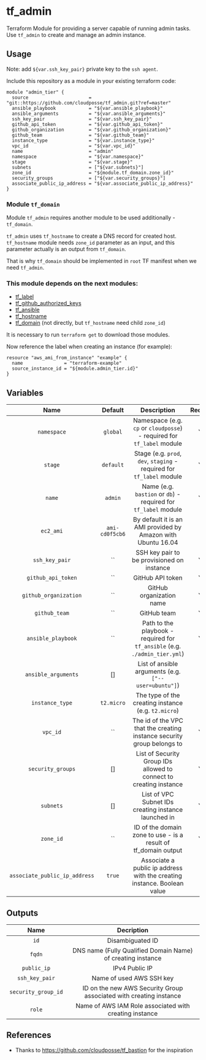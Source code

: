 # tf_admin

Terraform Module for providing a server capable of running admin tasks. Use `tf_admin` to create and manage an admin instance.

## Usage

Note: add `${var.ssh_key_pair}` private key to the `ssh agent`.

Include this repository as a module in your existing terraform code:

```
module "admin_tier" {
  source                      = "git::https://github.com/cloudposse/tf_admin.git?ref=master"
  ansible_playbook            = "${var.ansible_playbook}"
  ansible_arguments           = "${var.ansible_arguments}"
  ssh_key_pair                = "${var.ssh_key_pair}"
  github_api_token            = "${var.github_api_token}"
  github_organization         = "${var.github_organization}"
  github_team                 = "${var.github_team}"
  instance_type               = "${var.instance_type}"
  vpc_id                      = "${var.vpc_id}"
  name                        = "admin"
  namespace                   = "${var.namespace}"
  stage                       = "${var.stage}"
  subnets                     = ["${var.subnets}"]
  zone_id                     = "${module.tf_domain.zone_id}"
  security_groups             = ["${var.security_groups}"]
  associate_public_ip_address = "${var.associate_public_ip_address}"
}

```

### Module `tf_domain`

Module `tf_admin` requires another module to be used additionally - `tf_domain`.

`tf_admin` uses `tf_hostname` to create a DNS record for created host. `tf_hostname` module needs `zone_id` parameter as an input, and this parameter actually is an output from `tf_domain`.

That is why `tf_domain` should be implemented in `root` TF manifest when we need `tf_admin`.


### This module depends on the next modules:

* [tf_label](https://github.com/cloudposse/tf_label)
* [tf_github_authorized_keys](https://github.com/cloudposse/tf_github_authorized_keys)
* [tf_ansible](https://github.com/cloudposse/tf_ansible)
* [tf_hostname](https://github.com/cloudposse/tf_hostname)
* [tf_domain](https://github.com/cloudposse/tf_domain) (not directly, but `tf_hostname` need child `zone_id`)

It is necessary to run `terraform get` to download those modules.

Now reference the label when creating an instance (for example):
```
resource "aws_ami_from_instance" "example" {
  name               = "terraform-example"
  source_instance_id = "${module.admin_tier.id}"
}
```

## Variables

|  Name                        |  Default       |  Description                                             | Required             |
|:----------------------------:|:--------------:|:--------------------------------------------------------:|:--------------------:|
| `namespace`                  | `global`       | Namespace (e.g. `cp` or `cloudposse`) - required for `tf_label` module    | Yes |
| `stage`                      | `default`      | Stage (e.g. `prod`, `dev`, `staging` - required for `tf_label` module     | Yes |
| `name`                       | `admin`        | Name  (e.g. `bastion` or `db`) - required for `tf_label` module           | Yes |
| `ec2_ami`                    | `ami-cd0f5cb6` | By default it is an AMI provided by Amazon with Ubuntu 16.04              | No  |
| `ssh_key_pair`               | ``             | SSH key pair to be provisioned on instance                                | Yes |
| `github_api_token`           | ``             | GitHub API token                                                          | Yes |
| `github_organization`        | ``             | GitHub organization name                                                  | Yes |
| `github_team`                | ``             | GitHub team                                                               | Yes |
| `ansible_playbook`           | ``             | Path to the playbook - required for `tf_ansible` (e.g. `./admin_tier.yml`)| Yes |
| `ansible_arguments`          | []             | List of ansible arguments (e.g. `["--user=ubuntu"]`)                      | No  |
| `instance_type`              | `t2.micro`     | The type of the creating instance (e.g. `t2.micro`)                       | No  |
| `vpc_id`                     | ``             | The id of the VPC that the creating instance security group belongs to    | Yes |
| `security_groups`            | []             | List of Security Group IDs allowed to connect to creating instance        | Yes |
| `subnets`                    | []             | List of VPC Subnet IDs creating instance launched in                      | Yes |
| `zone_id`                    | ``             | ID of the domain zone to use - is a result of tf_domain output            | Yes |
| `associate_public_ip_address`| `true`         | Associate a public ip address with the creating instance. Boolean value   | No  |

## Outputs

| Name                | Decription                                                        |
|:-------------------:|:-----------------------------------------------------------------:|
| `id`                | Disambiguated ID                                                  |
| `fqdn`              | DNS name (Fully Qualified Domain Name) of creating instance       |
| `public_ip`         | IPv4 Public IP                                                    |
| `ssh_key_pair`      | Name of used AWS SSH key                                          |
| `security_group_id` | ID on the new AWS Security Group associated with creating instance|
| `role`              | Name of AWS IAM Role associated with creating instance            |


## References
* Thanks to https://github.com/cloudposse/tf_bastion for the inspiration
